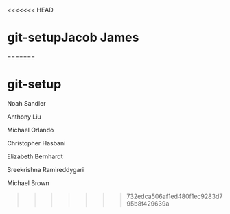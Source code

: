 <<<<<<< HEAD
# git-setupJacob James
=======
# git-setup

Noah Sandler

Anthony Liu

Michael Orlando

Christopher Hasbani

Elizabeth Bernhardt

Sreekrishna Ramireddygari

Michael Brown
>>>>>>> 732edca506af1ed480f1ec9283d795b8f429639a
